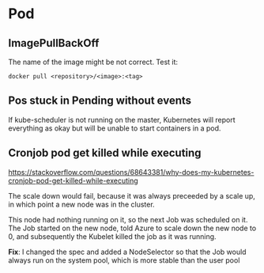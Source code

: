# Pod

## ImagePullBackOff
The name of the image might be not correct. Test it:
```
docker pull <repository>/<image>:<tag>
```

## Pos stuck in Pending without events
If kube-scheduler is not running on the master, Kubernetes will report everything as okay but will be unable to start containers in a pod.

## Cronjob pod get killed while executing
https://stackoverflow.com/questions/68643381/why-does-my-kubernetes-cronjob-pod-get-killed-while-executing

The scale down would fail, because it was always preceeded by a scale up, in which point a new node was in the cluster. 

This node had nothing running on it, so the next Job was scheduled on it. 
The Job started on the new node, told Azure to scale down the new node to 0, and subsequently the Kubelet killed the job as it was running.

**Fix**: I changed the spec and added a NodeSelector so that the Job would always run on the system pool, which is more stable than the user pool

